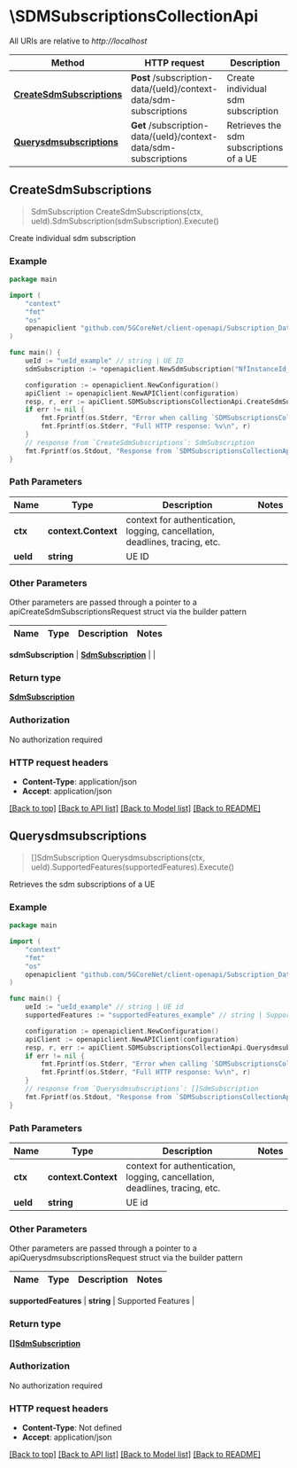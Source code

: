# \SDMSubscriptionsCollectionApi

All URIs are relative to *http://localhost*

Method | HTTP request | Description
------------- | ------------- | -------------
[**CreateSdmSubscriptions**](SDMSubscriptionsCollectionApi.md#CreateSdmSubscriptions) | **Post** /subscription-data/{ueId}/context-data/sdm-subscriptions | Create individual sdm subscription
[**Querysdmsubscriptions**](SDMSubscriptionsCollectionApi.md#Querysdmsubscriptions) | **Get** /subscription-data/{ueId}/context-data/sdm-subscriptions | Retrieves the sdm subscriptions of a UE



## CreateSdmSubscriptions

> SdmSubscription CreateSdmSubscriptions(ctx, ueId).SdmSubscription(sdmSubscription).Execute()

Create individual sdm subscription

### Example

```go
package main

import (
    "context"
    "fmt"
    "os"
    openapiclient "github.com/5GCoreNet/client-openapi/Subscription_Data"
)

func main() {
    ueId := "ueId_example" // string | UE ID
    sdmSubscription := *openapiclient.NewSdmSubscription("NfInstanceId_example", "CallbackReference_example", []string{"MonitoredResourceUris_example"}) // SdmSubscription | 

    configuration := openapiclient.NewConfiguration()
    apiClient := openapiclient.NewAPIClient(configuration)
    resp, r, err := apiClient.SDMSubscriptionsCollectionApi.CreateSdmSubscriptions(context.Background(), ueId).SdmSubscription(sdmSubscription).Execute()
    if err != nil {
        fmt.Fprintf(os.Stderr, "Error when calling `SDMSubscriptionsCollectionApi.CreateSdmSubscriptions``: %v\n", err)
        fmt.Fprintf(os.Stderr, "Full HTTP response: %v\n", r)
    }
    // response from `CreateSdmSubscriptions`: SdmSubscription
    fmt.Fprintf(os.Stdout, "Response from `SDMSubscriptionsCollectionApi.CreateSdmSubscriptions`: %v\n", resp)
}
```

### Path Parameters


Name | Type | Description  | Notes
------------- | ------------- | ------------- | -------------
**ctx** | **context.Context** | context for authentication, logging, cancellation, deadlines, tracing, etc.
**ueId** | **string** | UE ID | 

### Other Parameters

Other parameters are passed through a pointer to a apiCreateSdmSubscriptionsRequest struct via the builder pattern


Name | Type | Description  | Notes
------------- | ------------- | ------------- | -------------

 **sdmSubscription** | [**SdmSubscription**](SdmSubscription.md) |  | 

### Return type

[**SdmSubscription**](SdmSubscription.md)

### Authorization

No authorization required

### HTTP request headers

- **Content-Type**: application/json
- **Accept**: application/json

[[Back to top]](#) [[Back to API list]](../README.md#documentation-for-api-endpoints)
[[Back to Model list]](../README.md#documentation-for-models)
[[Back to README]](../README.md)


## Querysdmsubscriptions

> []SdmSubscription Querysdmsubscriptions(ctx, ueId).SupportedFeatures(supportedFeatures).Execute()

Retrieves the sdm subscriptions of a UE

### Example

```go
package main

import (
    "context"
    "fmt"
    "os"
    openapiclient "github.com/5GCoreNet/client-openapi/Subscription_Data"
)

func main() {
    ueId := "ueId_example" // string | UE id
    supportedFeatures := "supportedFeatures_example" // string | Supported Features (optional)

    configuration := openapiclient.NewConfiguration()
    apiClient := openapiclient.NewAPIClient(configuration)
    resp, r, err := apiClient.SDMSubscriptionsCollectionApi.Querysdmsubscriptions(context.Background(), ueId).SupportedFeatures(supportedFeatures).Execute()
    if err != nil {
        fmt.Fprintf(os.Stderr, "Error when calling `SDMSubscriptionsCollectionApi.Querysdmsubscriptions``: %v\n", err)
        fmt.Fprintf(os.Stderr, "Full HTTP response: %v\n", r)
    }
    // response from `Querysdmsubscriptions`: []SdmSubscription
    fmt.Fprintf(os.Stdout, "Response from `SDMSubscriptionsCollectionApi.Querysdmsubscriptions`: %v\n", resp)
}
```

### Path Parameters


Name | Type | Description  | Notes
------------- | ------------- | ------------- | -------------
**ctx** | **context.Context** | context for authentication, logging, cancellation, deadlines, tracing, etc.
**ueId** | **string** | UE id | 

### Other Parameters

Other parameters are passed through a pointer to a apiQuerysdmsubscriptionsRequest struct via the builder pattern


Name | Type | Description  | Notes
------------- | ------------- | ------------- | -------------

 **supportedFeatures** | **string** | Supported Features | 

### Return type

[**[]SdmSubscription**](SdmSubscription.md)

### Authorization

No authorization required

### HTTP request headers

- **Content-Type**: Not defined
- **Accept**: application/json

[[Back to top]](#) [[Back to API list]](../README.md#documentation-for-api-endpoints)
[[Back to Model list]](../README.md#documentation-for-models)
[[Back to README]](../README.md)

